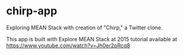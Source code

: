# chirp-app
Exploring MEAN Stack with creation of "Chirp," a Twitter clone.

This app is built with Explore MEAN Stack at 2015 tutorial available at https://www.youtube.com/watch?v=Jh0er2pRcq8
